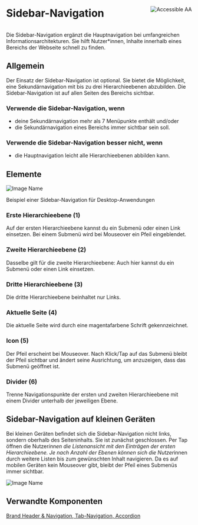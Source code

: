 <div style="display: inline-flex; align-items: center; justify-content: space-between; width: 100%;">
    <h1>Sidebar-Navigation</h1>
    <img src="assets/aa.png" alt="Accessible AA" />
</div>

Die Sidebar-Navigation ergänzt die Hauptnavigation bei umfangreichen Informationsarchitekturen. Sie hilft Nutzer\*innen, Inhalte innerhalb eines Bereichs der Webseite schnell zu finden.

## Allgemein

Der Einsatz der Sidebar-Navigation ist optional. Sie bietet die Möglichkeit, eine Sekundärnavigation mit bis zu drei Hierarchieebenen abzubilden. Die Sidebar-Navigation ist auf allen Seiten des Bereichs sichtbar.

### Verwende die Sidebar-Navigation, wenn

- deine Sekundärnavigation mehr als 7 Menüpunkte enthält und/oder
- die Sekundärnavigation eines Bereichs immer sichtbar sein soll.

### Verwende die Sidebar-Navigation besser nicht, wenn

- die Hauptnavigation leicht alle Hierarchieebenen abbilden kann.

## Elemente

![Image Name](assets/3_components/sidebar-navigation/sidebar-navigation-elements.png)

Beispiel einer Sidebar-Navigation für Desktop-Anwendungen

### Erste Hierarchieebene (1)

Auf der ersten Hierarchieebene kannst du ein Submenü oder einen Link einsetzen. Bei einem Submenü wird bei Mouseover ein Pfeil eingeblendet.

### Zweite Hierarchieebene (2)

Dasselbe gilt für die zweite Hierarchieebene: Auch hier kannst du ein Submenü oder einen Link einsetzen.

### Dritte Hierarchieebene (3)

Die dritte Hierarchieebene beinhaltet nur Links.

### Aktuelle Seite (4)

Die aktuelle Seite wird durch eine magentafarbene Schrift gekennzeichnet.

### Icon (5)

Der Pfeil erscheint bei Mouseover. Nach Klick/Tap auf das Submenü bleibt der Pfeil sichtbar und ändert seine Ausrichtung, um anzuzeigen, dass das Submenü geöffnet ist.

### Divider (6)

Trenne Navigationspunkte der ersten und zweiten Hierarchieebene mit einem Divider unterhalb der jeweiligen Ebene.

## Sidebar-Navigation auf kleinen Geräten

Bei kleinen Geräten befindet sich die Sidebar-Navigation nicht links, sondern oberhalb des Seiteninhalts. Sie ist zunächst geschlossen. Per Tap öffnen die Nutzer*innen die Listenansicht mit den Einträgen der ersten Hierarchieebene.
Je nach Anzahl der Ebenen können sich die Nutzer*innen durch weitere Listen bis zum gewünschten Inhalt navigieren.
Da es auf mobilen Geräten kein Mouseover gibt, bleibt der Pfeil eines Submenüs immer sichtbar.

![Image Name](assets/3_components/sidebar-navigation/Sidebar-navigation-mobile.png)

## Verwandte Komponenten

[Brand Header & Navigation, ](?path=/usage/components-brand-header-navigation--standard)
[Tab-Navigation,  ](?path=/usage/components-tab-navigation--text-icon)
[Accordion ](?path=/usage/components-accordion--standard)
